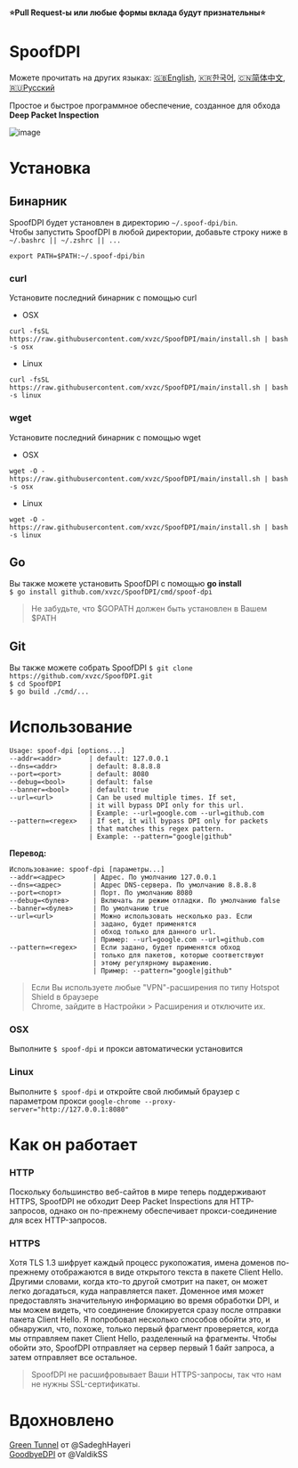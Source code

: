 **⭐Pull Request-ы или любые формы вклада будут признательны⭐**

# SpoofDPI

Можете прочитать на других языках: [🇬🇧English](https://github.com/xvzc/SpoofDPI), [🇰🇷한국어](https://github.com/xvzc/SpoofDPI/blob/main/readme_ko.md), [🇨🇳简体中文](https://github.com/xvzc/SpoofDPI/blob/main/readme_zh-cn.md), [🇷🇺Русский](https://github.com/xvzc/SpoofDPI/blob/main/readme_ru.md)

Простое и быстрое программное обеспечение, созданное для обхода **Deep Packet Inspection**  
  
![image](https://user-images.githubusercontent.com/45588457/148035986-8b0076cc-fefb-48a1-9939-a8d9ab1d6322.png)

# Установка
## Бинарник
SpoofDPI будет установлен в директорию `~/.spoof-dpi/bin`.  
Чтобы запустить SpoofDPI в любой директории, добавьте строку ниже в `~/.bashrc || ~/.zshrc || ...`
```
export PATH=$PATH:~/.spoof-dpi/bin
```

### curl
Установите последний бинарник с помощью curl
- OSX
```
curl -fsSL https://raw.githubusercontent.com/xvzc/SpoofDPI/main/install.sh | bash -s osx
```
- Linux
```
curl -fsSL https://raw.githubusercontent.com/xvzc/SpoofDPI/main/install.sh | bash -s linux
```
### wget
Установите последний бинарник с помощью wget
- OSX
```
wget -O - https://raw.githubusercontent.com/xvzc/SpoofDPI/main/install.sh | bash -s osx 
```
- Linux
```
wget -O - https://raw.githubusercontent.com/xvzc/SpoofDPI/main/install.sh | bash -s linux 
```
## Go
Вы также можете установить SpoofDPI с помощью **go install**  
`$ go install github.com/xvzc/SpoofDPI/cmd/spoof-dpi`  
  > Не забудьте, что $GOPATH должен быть установлен в Вашем $PATH

## Git
Вы также можете собрать SpoofDPI
`$ git clone https://github.com/xvzc/SpoofDPI.git`  
`$ cd SpoofDPI`  
`$ go build ./cmd/...`  

# Использование
```
Usage: spoof-dpi [options...]
--addr=<addr>       | default: 127.0.0.1
--dns=<addr>        | default: 8.8.8.8
--port=<port>       | default: 8080
--debug=<bool>      | default: false
--banner=<bool>     | default: true
--url=<url>         | Can be used multiple times. If set, 
                    | it will bypass DPI only for this url. 
                    | Example: --url=google.com --url=github.com
--pattern=<regex>   | If set, it will bypass DPI only for packets 
                    | that matches this regex pattern.
                    | Example: --pattern="google|github"
```
**Перевод:**
```
Использование: spoof-dpi [параметры...]
--addr=<адрес>       | Адрес. По умолчанию 127.0.0.1
--dns=<адрес>        | Адрес DNS-сервера. По умолчанию 8.8.8.8
--port=<порт>        | Порт. По умолчанию 8080
--debug=<булев>      | Включать ли режим отладки. По умолчанию false
--banner=<булев>     | По умолчанию true
--url=<url>          | Можно использовать несколько раз. Если 
                     | задано, будет применятся
                     | обход только для данного url.
                     | Пример: --url=google.com --url=github.com
--pattern=<regex>    | Если задано, будет применятся обход
                     | только для пакетов, которые соответствуют
                     | этому регулярному выражению.
                     | Пример: --pattern="google|github"
```
> Если Вы используете любые "VPN"-расширения по типу Hotspot Shield в браузере  
  Chrome, зайдите в Настройки > Расширения и отключите их.

### OSX
Выполните `$ spoof-dpi` и прокси автоматически установится

### Linux
Выполните `$ spoof-dpi` и откройте свой любимый браузер с параметром прокси
`google-chrome --proxy-server="http://127.0.0.1:8080"`

# Как он работает
### HTTP
Поскольку большинство веб-сайтов в мире теперь поддерживают HTTPS, SpoofDPI не обходит Deep Packet Inspections для HTTP-запросов, однако он по-прежнему обеспечивает прокси-соединение для всех HTTP-запросов.

### HTTPS
Хотя TLS 1.3 шифрует каждый процесс рукопожатия, имена доменов по-прежнему отображаются в виде открытого текста в пакете Client Hello. Другими словами, когда кто-то другой смотрит на пакет, он может легко догадаться, куда направляется пакет. Доменное имя может предоставлять значительную информацию во время обработки DPI, и мы можем видеть, что соединение блокируется сразу после отправки пакета Client Hello. Я попробовал несколько способов обойти это, и обнаружил, что, похоже, только первый фрагмент проверяется, когда мы отправляем пакет Client Hello, разделенный на фрагменты. Чтобы обойти это, SpoofDPI отправляет на сервер первый 1 байт запроса, а затем отправляет все остальное.
 > SpoofDPI не расшифровывает Ваши HTTPS-запросы, так что нам не нужны SSL-сертификаты.

# Вдохновлено
[Green Tunnel](https://github.com/SadeghHayeri/GreenTunnel) от @SadeghHayeri  
[GoodbyeDPI](https://github.com/ValdikSS/GoodbyeDPI) от @ValdikSS
